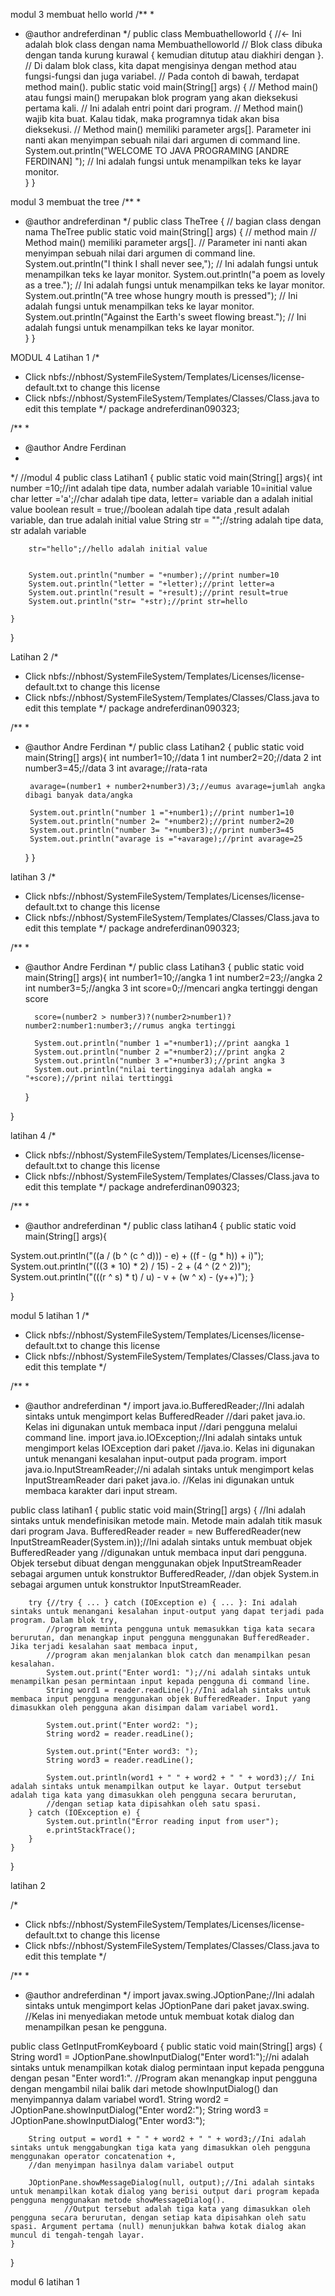 modul 3 membuat hello world
/**
 *
 * @author andreferdinan
 */
public class Membuathelloworld { //<- Ini adalah blok class dengan nama Membuathelloworld 
    // Blok class dibuka dengan tanda kurung kurawal { kemudian ditutup atau diakhiri dengan }.
    // Di dalam blok class, kita dapat mengisinya dengan method atau fungsi-fungsi dan juga variabel.
    // Pada contoh di bawah, terdapat method main().
    public static void main(String[] args) { // Method main() atau fungsi main() merupakan blok program yang akan dieksekusi pertama kali.
     // Ini adalah entri point dari program.
     // Method main() wajib kita buat. Kalau tidak, maka programnya tidak akan bisa dieksekusi.
    // Method main() memiliki parameter args[]. Parameter ini nanti akan menyimpan sebuah nilai dari argumen di command line.
        System.out.println("WELCOME TO JAVA PROGRAMING [ANDRE FERDINAN] "); // Ini adalah fungsi untuk menampilkan teks ke layar monitor.  
    }
}


modul 3 membuat the tree
/**
 *
 * @author andreferdinan
 */
public class TheTree { // bagian class dengan nama TheTree
    public static void main(String[] args) { // method main
                                             // Method main() memiliki parameter args[]. 
                                             // Parameter ini nanti akan menyimpan sebuah nilai dari argumen di command line.
        System.out.println("I think I shall never see,");  // Ini adalah fungsi untuk menampilkan teks ke layar monitor.
        System.out.println("a poem as lovely as a tree."); // Ini adalah fungsi untuk menampilkan teks ke layar monitor.
        System.out.println("A tree whose hungry mouth is pressed"); // Ini adalah fungsi untuk menampilkan teks ke layar monitor.
        System.out.println("Against the Earth's sweet flowing breast.");  // Ini adalah fungsi untuk menampilkan teks ke layar monitor.  
    }
}

MODUL 4
Latihan 1
/*
 * Click nbfs://nbhost/SystemFileSystem/Templates/Licenses/license-default.txt to change this license
 * Click nbfs://nbhost/SystemFileSystem/Templates/Classes/Class.java to edit this template
 */
package andreferdinan090323;

/**
 *
 * @author Andre Ferdinan
 * 
 */
//modul 4
public class Latihan1 {
    public static void main(String[] args){
        int number =10;//int adalah tipe data, number adalah variable 10=initial value
        char letter ='a';//char adalah tipe data, letter= variable dan a adalah initial value
        boolean result = true;//boolean adalah tipe data ,result adalah variable, dan true adalah initial value
        String str =  "";//string adalah tipe data, str adalah variable
        
        str="hello";//hello adalah initial value
        
        
        System.out.println("number = "+number);//print number=10
        System.out.println("letter = "+letter);//print letter=a
        System.out.println("result = "+result);//print result=true
        System.out.println("str= "+str);//print str=hello
        
    } 
}

Latihan 2
/*
 * Click nbfs://nbhost/SystemFileSystem/Templates/Licenses/license-default.txt to change this license
 * Click nbfs://nbhost/SystemFileSystem/Templates/Classes/Class.java to edit this template
 */
package andreferdinan090323;

/**
 *
 * @author Andre Ferdinan
 */
public class Latihan2 {
    public static void main(String[] args){
        int number1=10;//data 1
        int number2=20;//data 2
        int number3=45;//data 3
        int avarage;//rata-rata
        
        avarage=(number1 + number2+number3)/3;//eumus avarage=jumlah angka dibagi banyak data/angka
        
        System.out.println("number 1 ="+number1);//print number1=10
        System.out.println("number 2= "+number2);//print number2=20
        System.out.println("number 3= "+number3);//print number3=45
        System.out.println("avarage is ="+avarage);//print avarage=25
        
    } 
}

latihan 3
/*
 * Click nbfs://nbhost/SystemFileSystem/Templates/Licenses/license-default.txt to change this license
 * Click nbfs://nbhost/SystemFileSystem/Templates/Classes/Class.java to edit this template
 */
package andreferdinan090323;

/**
 *
 * @author Andre Ferdinan
 */
public class Latihan3 {
     public static void main(String[] args){
         int number1=10;//angka 1
         int number2=23;//angka 2
         int number3=5;//angka 3
         int score=0;//mencari angka tertinggi dengan score
         
         score=(number2 > number3)?(number2>number1)? number2:number1:number3;//rumus angka tertinggi
         
         System.out.println("number 1 ="+number1);//print aangka 1
         System.out.println("number 2 ="+number2);//print angka 2
         System.out.println("number 3 ="+number3);//print angka 3
         System.out.println("nilai tertingginya adalah angka = "+score);//print nilai terttinggi
        
         
         
     }
    
}

latihan 4
/*
 * Click nbfs://nbhost/SystemFileSystem/Templates/Licenses/license-default.txt to change this license
 * Click nbfs://nbhost/SystemFileSystem/Templates/Classes/Class.java to edit this template
 */
package andreferdinan090323;

/**
 *
 * @author andreferdinan
 */
public class latihan4 {
    public static void main(String[] args){

System.out.println("((a / (b ^ (c ^ d))) - e) + ((f - (g * h)) + i)");
System.out.println("(((3 * 10) * 2) / 15) - 2 + (4 ^ (2 ^ 2))");
System.out.println("(((r ^ s) * t) / u) - v + (w ^ x) - (y++)");
    }
    
}

modul 5
latihan 1
/*
 * Click nbfs://nbhost/SystemFileSystem/Templates/Licenses/license-default.txt to change this license
 * Click nbfs://nbhost/SystemFileSystem/Templates/Classes/Class.java to edit this template
 */

/**
 *
 * @author andreferdinan
 */
import java.io.BufferedReader;//Ini adalah sintaks untuk mengimport kelas BufferedReader 
                              //dari paket java.io. Kelas ini digunakan untuk membaca input 
                              //dari pengguna melalui command line.
import java.io.IOException;//Ini adalah sintaks untuk mengimport kelas IOException dari paket 
                           //java.io. Kelas ini digunakan untuk menangani kesalahan input-output pada program.
import java.io.InputStreamReader;//ni adalah sintaks untuk mengimport kelas InputStreamReader dari paket java.io. 
                                //Kelas ini digunakan untuk membaca karakter dari input stream.

public class latihan1 {
    public static void main(String[] args) { //Ini adalah sintaks untuk mendefinisikan metode main. Metode main adalah titik masuk dari program Java.
        BufferedReader reader = new BufferedReader(new InputStreamReader(System.in));//Ini adalah sintaks untuk membuat objek BufferedReader yang 
        //digunakan untuk membaca input dari pengguna. Objek tersebut dibuat dengan menggunakan objek InputStreamReader sebagai argumen untuk konstruktor BufferedReader, 
        //dan objek System.in sebagai argumen untuk konstruktor InputStreamReader.

        try {//try { ... } catch (IOException e) { ... }: Ini adalah sintaks untuk menangani kesalahan input-output yang dapat terjadi pada program. Dalam blok try, 
            //program meminta pengguna untuk memasukkan tiga kata secara berurutan, dan menangkap input pengguna menggunakan BufferedReader. Jika terjadi kesalahan saat membaca input, 
            //program akan menjalankan blok catch dan menampilkan pesan kesalahan.
            System.out.print("Enter word1: ");//ni adalah sintaks untuk menampilkan pesan permintaan input kepada pengguna di command line.
            String word1 = reader.readLine();//Ini adalah sintaks untuk membaca input pengguna menggunakan objek BufferedReader. Input yang dimasukkan oleh pengguna akan disimpan dalam variabel word1.

            System.out.print("Enter word2: ");
            String word2 = reader.readLine();

            System.out.print("Enter word3: ");
            String word3 = reader.readLine();

            System.out.println(word1 + " " + word2 + " " + word3);// Ini adalah sintaks untuk menampilkan output ke layar. Output tersebut adalah tiga kata yang dimasukkan oleh pengguna secara berurutan, 
            //dengan setiap kata dipisahkan oleh satu spasi.
        } catch (IOException e) {
            System.out.println("Error reading input from user");
            e.printStackTrace();
        }
    }
}

latihan 2

/*
 * Click nbfs://nbhost/SystemFileSystem/Templates/Licenses/license-default.txt to change this license
 * Click nbfs://nbhost/SystemFileSystem/Templates/Classes/Class.java to edit this template
 */

/**
 *
 * @author andreferdinan
 */
import javax.swing.JOptionPane;//Ini adalah sintaks untuk mengimport kelas JOptionPane dari paket javax.swing. 
//Kelas ini menyediakan metode untuk membuat kotak dialog dan menampilkan pesan ke pengguna.

public class GetInputFromKeyboard {
    public static void main(String[] args) {
        String word1 = JOptionPane.showInputDialog("Enter word1:");//ni adalah sintaks untuk menampilkan kotak dialog permintaan input kepada pengguna dengan pesan "Enter word1:". 
        //Program akan menangkap input pengguna dengan mengambil nilai balik dari metode showInputDialog() dan menyimpannya dalam variabel word1.
        String word2 = JOptionPane.showInputDialog("Enter word2:");
        String word3 = JOptionPane.showInputDialog("Enter word3:");

        String output = word1 + " " + word2 + " " + word3;//Ini adalah sintaks untuk menggabungkan tiga kata yang dimasukkan oleh pengguna menggunakan operator concatenation +, 
        //dan menyimpan hasilnya dalam variabel output

        JOptionPane.showMessageDialog(null, output);//Ini adalah sintaks untuk menampilkan kotak dialog yang berisi output dari program kepada pengguna menggunakan metode showMessageDialog(). 
                //Output tersebut adalah tiga kata yang dimasukkan oleh pengguna secara berurutan, dengan setiap kata dipisahkan oleh satu spasi. Argument pertama (null) menunjukkan bahwa kotak dialog akan muncul di tengah-tengah layar.
    }
}

modul 6
latihan 1
